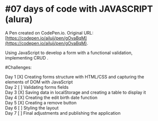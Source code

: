 # #07 days of code with JAVASCRIPT (alura)

A Pen created on CodePen.io. Original URL: [https://codepen.io/ailujj/pen/gOvaBqM](https://codepen.io/ailujj/pen/gOvaBqM).

Using JavaScript to develop a form  with a functional validation, implementing CRUD . 

#Challenges:

Day 1 [X] Creating forms structure with HTML/CSS and capturing the elements of DOM with JavaScript <br>
Day 2 [ ] Validating forms fields <br>
Day 3 [X] Saving data in localStorage and creating a table to display it <br>
Day 4 [X] Creating the edit birth date function  <br>
Day 5 [X] Creating a remove button <br>
Day 6 [ ] Styling the layout <br>
Day 7 [ ] Final adjustments and publishing the application <br>

